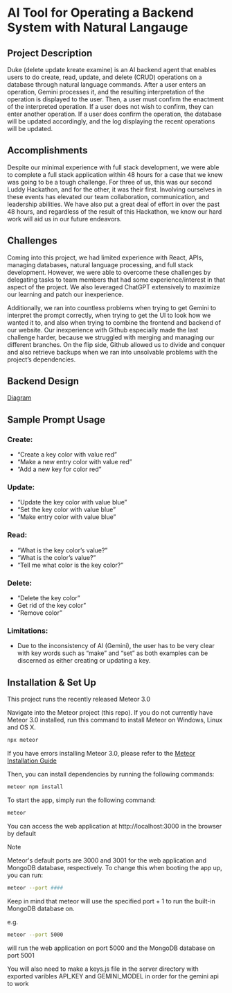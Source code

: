 # AI Tool for Operating a Backend System with Natural Langauge

## Project Description
Duke (delete update kreate examine) is an AI backend agent
that enables users to do create, read, update, and delete (CRUD)
operations on a database through natural language commands.
After a user enters an operation, Gemini processes it, and the
resulting interpretation of the operation is displayed to the
user. Then, a user must confirm the enactment of the interpreted
operation. If a user does not wish to confirm, they can enter
another operation. If a user does confirm the operation, the
database will be updated accordingly, and the log displaying the
recent operations will be updated.
## Accomplishments
Despite our minimal experience with full stack development,
we were able to complete a full stack application within 48
hours for a case that we knew was going to be a tough challenge.
For three of us, this was our second Luddy Hackathon, and for
the other, it was their first. Involving ourselves in these
events has elevated our team collaboration, communication, and
leadership abilities. We have also put a great deal of effort in
over the past 48 hours, and regardless of the result of this
Hackathon, we know our hard work will aid us in our future
endeavors.
## Challenges
Coming into this project, we had limited experience with
React, APIs, managing databases, natural language processing,
and full stack development. However, we were able to overcome
these challenges by delegating tasks to team members that had
some experience/interest in that aspect of the project. We also
leveraged ChatGPT extensively to maximize our learning and patch
our inexperience.

Additionally, we ran into countless problems when trying to
get Gemini to interpret the prompt correctly, when trying to get
the UI to look how we wanted it to, and also when trying to
combine the frontend and backend of our website. Our
inexperience with Github especially made the last challenge
harder, because we struggled with merging and managing our
different branches. On the flip side, Github allowed us to
divide and conquer and also retrieve backups when we ran into
unsolvable problems with the project’s dependencies.

## Backend Design

[Diagram](https://docs.google.com/drawings/d/15kg1uQtCE8bQ4xWPpDn_qZolx0QMya2PCQwcKzWexiI/edit)


## Sample Prompt Usage

### Create:
- “Create a key color with value red”
- “Make a new entry color with value red”
- “Add a new key for color red”
### Update:
- “Update the key color with value blue”
- “Set the key color with value blue”
- “Make entry color with value blue”
### Read:
- “What is the key color’s value?”
- “What is the color’s value?”
- “Tell me what color is the key color?”
### Delete:
- “Delete the key color”
- Get rid of the key color”
- “Remove color”
### Limitations:
- Due to the inconsistency of AI (Gemini), the user has to be very clear with key
words such as “make” and “set” as both examples can be discerned as either
creating or updating a key.


## Installation & Set Up

This project runs the recently released Meteor 3.0

Navigate into the Meteor project (this repo).
If you do not currently have Meteor 3.0 installed, run this command to install Meteor on Windows, Linux and OS X.

```bash
npx meteor
```

If you have errors installing Meteor 3.0, please refer to the [Meteor Installation Guide](https://v3-docs.meteor.com/about/install.html)

Then, you can install dependencies by running the following commands: 

```bash
meteor npm install
```

To start the app, simply run the following command: 
```bash
meteor
```
You can access the web application at http://localhost:3000 in the browser by default

> [!NOTE]
> Meteor's default ports are 3000 and 3001 for the web application and MongoDB database, respectively. To change this when booting the app up, you can run:
> ```bash
> meteor --port ####
> ```
> Keep in mind that meteor will use the specified port + 1 to run the built-in MongoDB database on.
>
> e.g.
> ```bash
> meteor --port 5000
> ```
> will run the web application on port 5000 and the MongoDB database on port 5001

You will also need to make a keys.js file in the server directory with exported varibles API_KEY and GEMINI_MODEL in order for the gemini api to work
